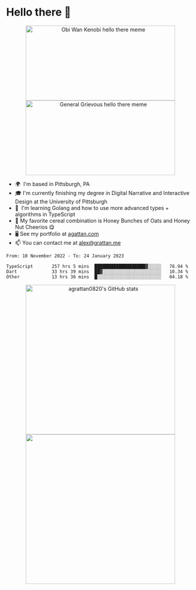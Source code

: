 <!--
**GameDog9988/GameDog9988** is a ✨ _special_ ✨ repository because its `README.md` (this file) appears on your GitHub profile.

Here are some ideas to get you started:

- 🔭 I’m currently working on ...
- 🌱 I’m currently learning ...
- 👯 I’m looking to collaborate on ...
- 🤔 I’m looking for help with ...
- 💬 Ask me about ...
- 📫 How to reach me: ...
- 😄 Pronouns: ...
- ⚡ Fun fact: ...
-->



Hello there 👋
==================================

<a href="https://youtu.be/rEq1Z0bjdwc">
<p align="center">
<img src="https://user-images.githubusercontent.com/51346343/201241572-d3b30f79-b340-4de1-9d24-6adc9035fce1.png" alt="Obi Wan Kenobi hello there meme" width=400 height=200 style="object-fit:contain" />
<img src="https://user-images.githubusercontent.com/51346343/201242896-c71a6026-48b4-4407-8cb4-988030f7b59a.png" alt="General Grievous hello there meme" width=400 height=200 style="object-fit:contain" />
</p>
</a>

- 🌍  I'm based in Pittsburgh, PA
- 🎓  I'm currently finishing my degree in Digital Narrative and Interactive Design at the University of Pittsburgh
- 🌱  I'm learning Golang and how to use more advanced types + algorithms in TypeScript
- 🥣  My favorite cereal combination is Honey Bunches of Oats and Honey Nut Cheerios 😋  
- 🖥️  See my portfolio at [agattan.com](http://agrattan.com/)
- 📫  You can contact me at [alex@grattan.me](mailto:alex@grattan.me)

<!--START_SECTION:waka-->

```text
From: 10 November 2022 - To: 24 January 2023

TypeScript       257 hrs 5 mins  ███████████████████▓░░░░░   78.94 %
Dart             33 hrs 39 mins  ██▓░░░░░░░░░░░░░░░░░░░░░░   10.34 %
Other            13 hrs 36 mins  █░░░░░░░░░░░░░░░░░░░░░░░░   04.18 %
```

<!--END_SECTION:waka-->

<p align="center">
<img src="https://github-readme-stats.vercel.app/api?username=agrattan0820&show_icons=true&hide=&count_private=true&title_color=0891b2&text_color=ffffff&icon_color=0891b2&bg_color=1c1917&hide_border=true&show_icons=true" alt="agrattan0820's GitHub stats" width=400 />
<img src="https://github-readme-streak-stats.herokuapp.com/?user=agrattan0820&stroke=ffffff&background=1c1917&ring=0891b2&fire=0891b2&currStreakNum=ffffff&currStreakLabel=0891b2&sideNums=ffffff&sideLabels=ffffff&dates=ffffff&hide_border=true" width=400  />
</p>
